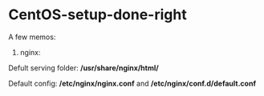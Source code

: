 CentOS-setup-done-right
=======================

A few memos:

1. nginx:

Defult serving folder: **/usr/share/nginx/html/**

Default config: **/etc/nginx/nginx.conf** and **/etc/nginx/conf.d/default.conf**